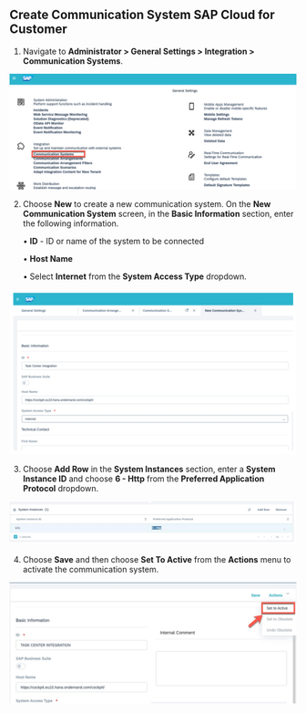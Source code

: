 ## Create Communication System SAP Cloud for Customer

1.	Navigate to **Administrator > General Settings > Integration > Communication Systems**. 

![Communication_System](images/Communication-System.png)


2.	Choose **New** to create a new communication system.
On the **New Communication System** screen, in the **Basic Information** section, enter the following information.

    •	**ID** - ID or name of the system to be connected

    •	**Host Name**

    •	Select **Internet** from the **System Access Type** dropdown.

![New-Communication_System](images/New-Communication-System.png)

3.	Choose **Add Row** in the **System Instances** section, enter a **System Instance ID** and choose **6 - Http** from the **Preferred Application Protocol** dropdown.

![Select-http](images/admin-create-comm-sys-slect-http.jpg)


4.	Choose **Save** and then choose **Set To Active** from the **Actions** menu to activate the communication system.

![Set-active](images/set-active.jpg)
